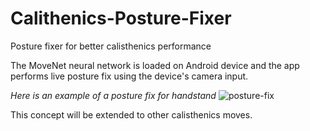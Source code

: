 # Calithenics-Posture-Fixer
Posture fixer for better calisthenics performance

The MoveNet neural network is loaded on Android device and the app performs live posture fix using the device's camera input.

*Here is an example of a posture fix for handstand*
![posture-fix](https://user-images.githubusercontent.com/44348741/196702701-1dabc02f-d5fe-4153-bbe7-42d511f43e4b.gif)

This concept will be extended to other calisthenics moves.
